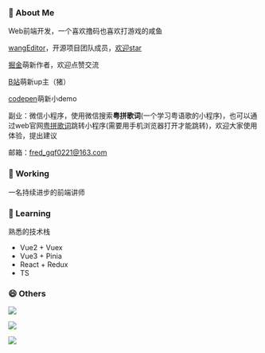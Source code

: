 <!--
**qianfengg/qianfengg** is a ✨ _special_ ✨ repository because its `README.md` (this file) appears on your GitHub profile.

Here are some ideas to get you started:

- 🔭 I’m currently working on ...
- 🌱 I’m currently learning ...
- 👯 I’m looking to collaborate on ...
- 🤔 I’m looking for help with ...
- 💬 Ask me about ...
- 📫 How to reach me: ...
- 😄 Pronouns: ...
- ⚡ Fun fact: ...
-->

### 💬 About Me

Web前端开发，一个喜欢撸码也喜欢打游戏的咸鱼

[wangEditor](https://www.wangeditor.com/)，开源项目团队成员，[欢迎star](https://github.com/wangeditor-team/wangEditor/)

[掘金](https://juejin.cn/user/976022056999944/posts)萌新作者，欢迎点赞交流

[B站](https://space.bilibili.com/2688063)萌新up主（猪）

[codepen](https://codepen.io/qianfengg)萌新小demo

副业：微信小程序，使用微信搜索**粤拼歌词**(一个学习粤语歌的小程序)，也可以通过web官网[粤拼歌词](https://www.jyut6.com/)跳转小程序(需要用手机浏览器打开才能跳转)，欢迎大家使用体验，提出建议

邮箱：fred_gqf0221@163.com

### 🔭 Working

一名持续进步的前端讲师

### 🌱 Learning

熟悉的技术栈 

* Vue2 + Vuex 
* Vue3 + Pinia 
* React + Redux
* TS

### 😄 Others

![](https://github-profile-trophy.vercel.app/?username=qianfengg)

![](https://github-readme-stats.vercel.app/api/top-langs/?username=qianfengg&layout=compact)

![](https://github-readme-stats.vercel.app/api?username=qianfengg)






